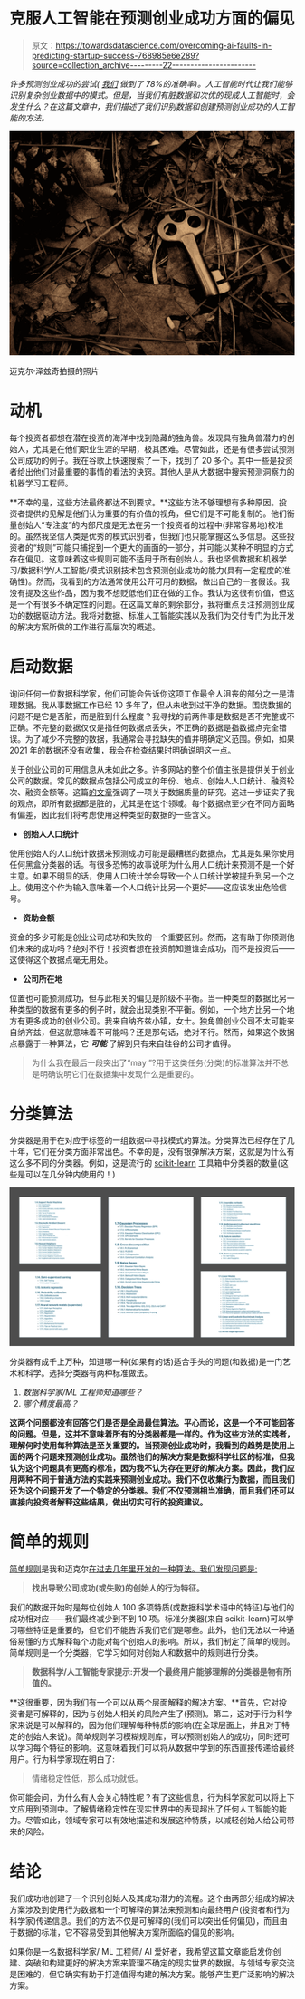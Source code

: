 # 克服人工智能在预测创业成功方面的偏见

> 原文：<https://towardsdatascience.com/overcoming-ai-faults-in-predicting-startup-success-768985e6e289?source=collection_archive---------22----------------------->

*许多预测创业成功的尝试(* [*我们*](http://twostory.com) *做到了 78%的准确率)。人工智能时代让我们能够识别复杂创业数据中的模式。但是，当我们有脏数据和次优的现成人工智能时，会发生什么？在这篇文章中，我们描述了我们识别数据和创建预测创业成功的人工智能的方法。*

![](img/bdb234585867343dbf7a86a50fbd7d8a.png)

迈克尔·泽兹奇拍摄的照片

# 动机

每个投资者都想在潜在投资的海洋中找到隐藏的独角兽。发现具有独角兽潜力的创始人，尤其是在他们职业生涯的早期，极其困难。尽管如此，还是有很多尝试预测公司成功的例子。我在谷歌上快速搜索了一下，找到了 20 多个。其中一些是投资者给出他们对最重要的事情的看法的诀窍。其他人是从大数据中搜索预测洞察力的机器学习工程师。

**不幸的是，这些方法最终都达不到要求。**这些方法不够理想有多种原因。投资者提供的见解是他们认为重要的有价值的视角，但它们是不可能复制的。他们衡量创始人“专注度”的内部尺度是无法在另一个投资者的过程中(非常容易地)校准的。虽然我坚信人类是优秀的模式识别者，但我们也只能掌握这么多信息。这些投资者的“规则”可能只捕捉到一个更大的画面的一部分，并可能以某种不明显的方式存在偏见。这意味着这些规则可能不适用于所有创始人。我也坚信数据和机器学习/数据科学/人工智能/模式识别技术包含预测创业成功的能力(具有一定程度的准确性)。然而，我看到的方法通常使用公开可用的数据，做出自己的一套假设。我没有提及这些作品，因为我不想贬低他们正在做的工作。我认为这很有价值，但这是一个有很多不确定性的问题。在这篇文章的剩余部分，我将重点关注预测创业成功的数据驱动方法。我将对数据、标准人工智能实践以及我们为交付专门为此开发的解决方案所做的工作进行高层次的概述。

# 启动数据

询问任何一位数据科学家，他们可能会告诉你这项工作最令人沮丧的部分之一是清理数据。我从事数据工作已经 10 多年了，但从未收到过干净的数据。围绕数据的问题不是它是否脏，而是脏到什么程度？我寻找的前两件事是数据是否不完整或不正确。不完整的数据仅仅是指任何数据点丢失，不正确的数据是指数据点完全错误。为了减少不完整的数据，我通常会寻找缺失的值并明确定义范围。例如，如果 2021 年的数据还没有收集，我会在检查结果时明确说明这一点。

关于创业公司的可用信息从未如此之多。许多网站的整个价值主张是提供关于创业公司的数据。常见的数据点包括公司成立的年份、地点、创始人人口统计、融资轮次、融资金额等。这篇[的文章](https://medium.com/@andreretterath/what-s-the-best-startup-vc-database-8237fc189830)强调了一项关于数据质量的研究。这进一步证实了我的观点，即所有数据都是脏的，尤其是在这个领域。每个数据点至少在不同方面略有偏差，因此我们将考虑使用这种类型的数据的一些含义。

*   **创始人人口统计**

使用创始人的人口统计数据来预测成功可能是最糟糕的数据点，尤其是如果你使用任何黑盒分类器的话。有很多恐怖的故事说明为什么用人口统计来预测不是一个好主意。如果不明显的话，使用人口统计学会导致一个人口统计学被提升到另一个之上。使用这个作为输入意味着一个人口统计比另一个更好——这应该发出危险信号。

*   **资助金额**

资金的多少可能是创业公司成功和失败的一个重要区别。然而，这有助于你预测他们未来的成功吗？绝对不行！投资者想在投资前知道谁会成功，而不是投资后——这使得这个数据点毫无用处。

*   **公司所在地**

位置也可能预测成功，但与此相关的偏见是阶级不平衡。当一种类型的数据比另一种类型的数据有更多的例子时，就会出现类别不平衡。例如，一个地方比另一个地方有更多成功的创业公司。我来自纳齐兹小镇，女士。独角兽创业公司不太可能来自纳齐兹，但这就意味着不可能吗？还是那句话，绝对不行。然而，如果这个数据点暴露于一种算法，它 ***可能*** 了解到只有来自硅谷的公司才值得。

> 为什么我在最后一段突出了“may ”?用于这类任务(分类)的标准算法并不总是明确说明它们在数据集中发现什么是重要的。

# 分类算法

分类器是用于在对应于标签的一组数据中寻找模式的算法。分类算法已经存在了几十年，它们在分类方面非常出色。不幸的是，没有银弹解决方案，这就是为什么有这么多不同的分类器。例如，这是流行的 [scikit-learn](https://scikit-learn.org/stable/) 工具箱中分类器的数量(这些是可以在几分钟内使用的！)

![](img/33bc3fd0c97ebd4faf51f06729d0d585.png)

分类器有成千上万种，知道哪一种(如果有的话)适合手头的问题(和数据)是一门艺术和科学。选择分类器有两种标准做法。

1.  *数据科学家/ML 工程师知道哪些？*
2.  *哪个精度最高？*

**这两个问题都没有回答它们是否是全局最佳算法。平心而论，这是一个不可能回答的问题。但是，这并不意味着所有的分类器都是一样的。作为这些方法的实践者，理解何时使用每种算法是至关重要的。当预测创业成功时，我看到的趋势是使用上面的两个问题来预测创业成功。虽然他们的解决方案是数据科学社区的标准，但我认为这个问题具有更高的标准，因为我不认为存在更好的解决方案。因此，我们应用两种不同于普通方法的实践来预测创业成功。我们不仅收集行为数据，而且我们还为这个问题开发了一个特定的分类器。我们不仅预测相当准确，而且我们还可以直接向投资者解释这些结果，做出切实可行的投资建议。**

# 简单的规则

[简单规则](https://medium.com/codex/practical-ai-a-fuzzy-solution-beaa6cb79228)是我和迈克尔[在过去几年里开发的一种算法。我们发现问题是:](https://www.linkedin.com/in/michaelmuelleraperio/)

> **找出导致公司成功(或失败)的创始人的行为特征。**

我们的数据开始时是每位创始人 100 多项特质(或数据科学术语中的特征)与他们的成功相对应——我们最终减少到不到 10 项。标准分类器(来自 scikit-learn)可以学习哪些特征是重要的，但它们不能告诉我们它们是哪些。此外，他们无法以一种通俗易懂的方式解释每个功能对每个创始人的影响。所以，我们制定了简单的规则。简单规则是一个分类器，它学习如何对创始人和数据中的规则进行分类。

> **数据科学/人工智能专家提示:开发一个最终用户能够理解的分类器是物有所值的。**

**这很重要，因为我们有一个可以从两个层面解释的解决方案。**首先，它对投资者是可解释的，因为与创始人相关的风险产生了(预测)。第二，这对于行为科学家来说是可以解释的，因为他们理解每种特质的影响(在全球层面上，并且对于特定的创始人来说)。简单规则学习模糊规则库，可以预测创始人的成功，同时还可以学习每个特征的影响。这意味着我们可以将从数据中学到的东西直接传递给最终用户。行为科学家现在明白了:

> 情绪稳定性低，那么成功就低。

你可能会问，为什么有人会关心特性呢？有了这些信息，行为科学家就可以将上下文应用到预测中。了解情绪稳定性在现实世界中的表现超出了任何人工智能的能力。尽管如此，领域专家可以有效地描述和发展这种特质，以减轻创始人给公司带来的风险。

# 结论

我们成功地创建了一个识别创始人及其成功潜力的流程。这个由两部分组成的解决方案涉及到使用行为数据和一个可解释的算法来预测和向最终用户(投资者和行为科学家)传递信息。我们的方法不仅是可解释的(我们可以突出任何偏见)，而且由于数据的标准，它不容易受到其他解决方案所面临的偏见的影响。

如果你是一名数据科学家/ ML 工程师/ AI 爱好者，我希望这篇文章能启发你创建、突破和构建更好的解决方案来管理不确定的现实世界的数据。与领域专家交流是困难的，但它确实有助于打造值得构建的解决方案。能够产生更广泛影响的解决方案。